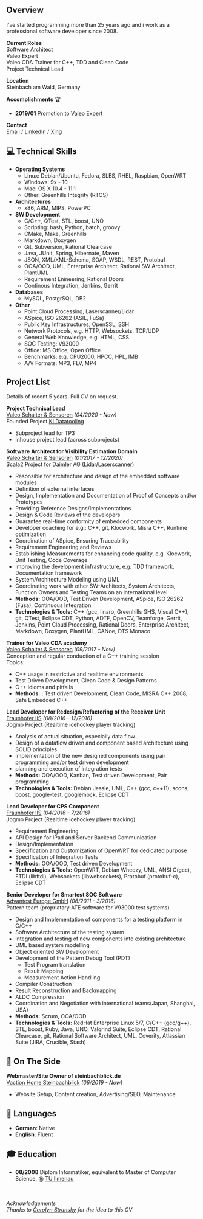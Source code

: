 ## Overview
I've started programming more than 25 years ago and i work as a professional software developer since 2008.

**Current Roles** <br>
Software Architect <br>
Valeo Expert <br>
Valeo CDA Trainer for C++, TDD and Clean Code <br>
Project Technical Lead <br>

**Location** <br>
Steinbach am Wald, Germany

**Accomplishments** 🏆 <br>
- __2019/01__ Promotion to Valeo Expert <br>

**Contact** <br>
[Email](mailto:mail@marcelmatz.de) / [LinkedIn](https://www.linkedin.com/in/marcel-matz-swa) / [Xing](www.xing.com/profile/Marcel_Matz)

## 💻 Technical Skills
- **Operating Systems** 
  - Linux: Debian/Ubuntu, Fedora, SLES, RHEL, Raspbian, OpenWRT
  - Windows: 9x - 10
  - Mac: OS X 10.4 - 11.1
  - Other: Greenhills Integrity (RTOS) 
- **Architectures** 
  - x86, ARM, MIPS, PowerPC
- **SW Development**
  - C/C++, QTest, STL, boost, UNO
  - Scripting: bash, Python, batch, groovy
  - CMake, Make, Greenhills 
  - Markdown, Doxygen
  - Git, Subversion, Rational Clearcase
  - Java, JUnit, Spring, Hibernate, Maven
  - JSON, XML\/XML-Schema, SOAP, WSDL, REST, Protobuf
  - OOA/OOD, UML, Enterprise Architect, Rational SW Architect, PlantUML
  - Requirement Enineering, Rational Doors
  - Continous Integration, Jenkins, Gerrit
- **Databases** 
  - MySQL, PostgrSQL, DB2
- **Other**
  - Point Cloud Processing, Laserscanner/Lidar
  - ASpice, ISO 26262 \(ASIL, FuSa\)
  - Public Key Infrastructures, OpenSSL, SSH
  - Network Protocols, e.g. HTTP, Websockets, TCP/UDP
  - General Web Knowledge, e.g. HTML, CSS
  - SOC Testing: V93000
  - Office: MS Office, Open Office
  - Benchmarks: e.q. CPU2000, HPCC, HPL, IMB
  - A/V Formats: MP3, FLV, MP4
  
## Project List
Details of recent 5 years. Full CV on request.

**Project Technical Lead**<br>
[Valeo Schalter & Sensoren](https://www.valeo.com) _(04/2020 - Now)_ <br>
Founded Project [KI Datatooling](https://www.ki-datatooling.de)
- Subproject lead for TP3 
- Inhouse project lead (across subprojects)

**Software Architect for Visibility Estimation Domain** <br>
[Valeo Schalter & Sensoren](https://www.valeo.com) _(01/2017 - 12/2020)_ <br>
Scala2 Project for Daimler AG \(Lidar/Laserscanner\)
- Resonsible for architecture and design of the embedded software modules
- Definition of external interfaces
- Design, Implementation and Documentation of Proof of Concepts and/or Prototypes
- Providing Reference Designs/Implementations
- Design & Code Reviews of the developers
- Guarantee real-time conformity of embedded components
- Developer coaching for e.g.: C++, git, Klocwork, Misra C++, Runtime optimization
- Coordination of ASpice, Ensuring Traceability
- Requirement Engineering and Reviews
- Establishing Measurements for enhancing code quality, e.g. Klocwork, Unit Testing, Code Coverage
- Improving the development infrastructure, e.g. TDD framework, Documentation framework
- System/Architecture Modeling using UML
- Coordinating work with other SW-Architects, System Architects, Function Owners and Testing Teams on an international level
- __Methods:__ OOA/OOD, Test Driven Development, ASpice, ISO 26262 \(Fusa\), Continuous Integration 
- __Technologies & Tools:__ C++ \(gcc, linaro, Greenhills GHS, Visual C++\), git, QTest, Eclipse CDT, Python, ADTF, OpenCV, Teamforge, Gerrit, Jenkins, Point Cloud Processing, Rational Doors, Enterprise Architect, Markdown, Doxygen, PlantUML, CANoe, DTS Monaco

**Trainer for Valeo CDA academy** <br>
[Valeo Schalter & Sensoren](https://www.valeo.com) _(09/2017 - Now)_ <br>
Conception and regular conduction of a C++ training session<br>
Topics: <br>
- C++ usage in restrictive and realtime environments
- Test Driven Development, Clean Code & Design Patterns
- C++ idioms and pitfalls 
- __Methods:__ : Test driven Development, Clean Code, MISRA C++ 2008, Safe Embedded C++

**Lead Developer for Redesign/Refactoring of the Receiver Unit** <br>
[Fraunhofer IIS](https://www.iis.fraunhofer.de) _(08/2016 - 12/2016)_ <br>
Jogmo Project \(Realtime icehockey player tracking\)
- Analysis of actual situation, especially data flow
- Design of a dataflow driven and component based architecture using SOLID principles
- Implementation of the new designed components using pair programming and/or test driven development
- planning and execution of integration tests
- __Methods:__ OOA/OOD, Kanban, Test driven Development, Pair programming
- __Technologies & Tools:__ Debian Jessie, UML, C++ (gcc, c++11),  scons, boost, google-test, googlemock, Eclipse CDT

**Lead Developer for CPS Component** <br>
[Fraunhofer IIS](https://www.iis.fraunhofer.de/) _(04/2016 - 7/2016)_ <br>
Jogmo Project \(Realtime icehockey player tracking\)
- Requirement Engineering
- API Design for IPad and Server Backend Communication
- Design/Implementation
- Specification and Customization of OpenWRT for dedicated purpose
- Specification of Integration Tests
- __Methods:__ OOA/OOD, Test driven Development
- __Technologies & Tools:__ OpenWRT, Debian Wheezy, UML, ANSI C(gcc),  FTDI (libftdi), Websockets (libwebsockets), Protobuf (protobuf-c), Eclipse CDT

**Senior Developer for Smartest SOC Software** <br>
[Advantest Europe GmbH]() _(06/2011 - 3/2016)_ <br>
Pattern team \(propriatary ATE software for V93000 test systems\)
- Design and Implementation of components for a testing platform in C/C++ 
- Software Architecture of the testing system
- Integration and testing of new components into existing architecture
- UML based system modelling
- Object oriented SW Development
- Development of the Pattern Debug Tool (PDT)
  - Test Program translation
  - Result Mapping
  - Measurement Action Handling
- Compiler Construction
- Result Reconstruction and Backmapping
- ALDC Compression
- Coordination and Negotiation with international teams(Japan, Shanghai, USA)
- __Methods:__ Scrum, OOA/OOD
- __Technologies & Tools:__ RedHat Enterprise Linux 5/7, C/C++ (gcc/g++), STL, boost, Ruby, Java, UNO, Valgrind Suite, Eclipse CDT, Rational Clearcase, git, Rational Software Architect, UML, Coverity, Atlassian Suite (JIRA, Crucible, Stash)

## 📌 On The Side
**Webmaster/Site Owner of steinbachblick.de** <br>
[Vaction Home Steinbachblick](https://steinbachblick.de) _(06/2019 - Now)_ <br>
- Website Setup, Content creation, Advertising/SEO, Maintenance

## 💬 Languages
- **German**: Native
- **English**: Fluent

## 🎓 Education
- **08/2008** Diplom Informatiker, equivalent to Master of Computer Science, @ [TU Ilmenau](https://tu-ilmenau.de)

<br> <br>
_Acknowledgements <br>
Thanks to [Carolyn Stransky](https://carolstran.github.io/cv) for the idea to this CV_
